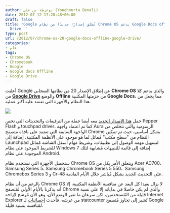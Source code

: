 ```yaml
---
author: يوغرطة بن علي (Youghourta Benali)
date: 2012-07-12 17:28:48+00:00
draft: false
title: 'Google تُطلق إصدارًا جديدًا من نظام Chrome OS يدعم Google Docs offline وGoogle
  Drive  '
type: post
url: /2012/07/chrome-os-20-google-docs-offline-google-drive/
categories:
- عام
tags:
- Chrome OS
- Chromebook
- Google
- Google docs Offline
- Google Drive
---
```


أعلنت Google عن إطلاق الإصدار 20 من نظامها السحابي **Chrome OS** والذي يدعم كلا من **[Google Drive](https://www.it-scoop.com/2012/04/google-drive/)** والوضع **Offline** من حزمتها المكتبية **Google Docs**، مما يجعل من هذا النظام والأجهزة التي تعتمد عليه أكثر عملية.




[![](https://www.it-scoop.com/wp-content/uploads/2012/07/chrome-os.jpg)
](https://www.it-scoop.com/wp-content/uploads/2012/07/chrome-os.jpg)




حمل [هذا الإصدار الجديد](http://googlechromereleases.blogspot.fr/2012/07/stable-channel-updates-for-chromebooks.html) معه أيضا جملة من الترقيعات والتحديثات التي تخص Pepper Flash و touchpad driver، كما تم اعتماد واجهة Aura الرسومية والتي تتخلص من الواجهة السابقة التي تعتمد على نافذة متصفح Chrome بشكل أساسي، حيث تم تمكين النظام من "سطح مكتب" مُماثل لما هو موجود على الأنظمة المكتبية، إضافة إلى Launchpad لتسهيل مهمة الوصول إلى تطبيقات، وشريط مهام أسفل الشاشة مُماثل للشريط الموجود على نظام Windows 7 إضافة إلى قائمة للتنبيهات مُشابهة لتلك الموجودة على نظام Android.




ستحصل الأجهزة التي تستخدم نظام Chrome OS ويتعلق الأمر بكل من Acer AC700، Samsung Series 5، Samsung Chromebook Series 5 550،  Samsung Chromebox Series 3 و Cr-48 على التحديث الجديد بشكل مُباشر خلال الأيام القادمة.




بالرغم من أن نظام Chrome OS لا يزال بعيدا كل البعد عن منافسة الأنظمة المكتبية، إلا أنه يذكرنا بالأيام الأولى لمُتصفح Chrome والذي لم يكن حاصلا في بداياته إلا على نسبة قليلة من المُستخدمين، لكن سرعان ما تغير الوضع الآن، وهو الآن مُرشح لإزاحة Internet Explorer من عرشه، فأحدث [إحصائيات](http://gs.statcounter.com/) لـ statcounter تُشير إلى تجاوز مُتصفح Google لمُنافسه بنسبة قليلة.
